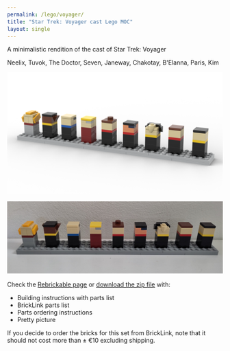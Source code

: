 ```yaml
---
permalink: /lego/voyager/
title: "Star Trek: Voyager cast Lego MOC"
layout: single
---
```


A minimalistic rendition of the cast of Star Trek: Voyager

Neelix, Tuvok, The Doctor, Seven, Janeway, Chakotay, B'Elanna, Paris, Kim

![render](/images/lego/voy/render.png)

![photo](/images/lego/voy/photo.jpg)

Check the [Rebrickable page](https://rebrickable.com/mocs/MOC-159366) or [download the zip file](https://www.dropbox.com/scl/fi/a72680mjcwzzpypc3v8to/lego-voy-cast.zip?rlkey=1mberm41sngp5euqplws5r9r1&dl=1) with:

- Building instructions with parts list
- BrickLink parts list
- Parts ordering instructions
- Pretty picture

If you decide to order the bricks for this set from BrickLink, note that it should not cost more than ± €10 excluding shipping.
